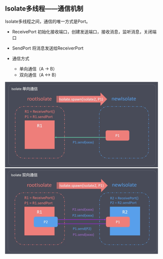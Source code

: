 ## Isolate多线程——通信机制
Isolate多线程之间，通信的唯一方式是Port。
- ReceivePort
  初始化接收端口，创建发送端口，接收消息，监听消息，关闭端口
- SendPort
  将消息发送给ReceiverPort

- 通信方式
  - 单向通信（A -> B）
  - 双向通信（A <-> B）

![单向通信](./Isolate单向通信.png)
![双向通信](./Isolate双向通信.png)


